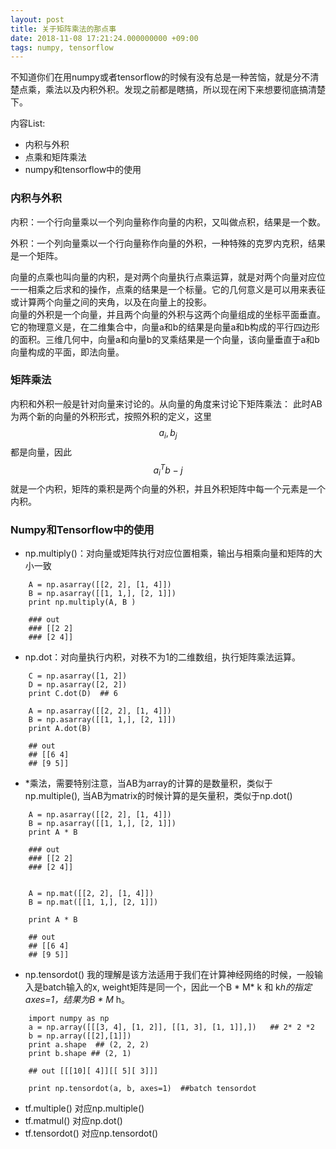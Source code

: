 ```yaml
---
layout: post
title: 关于矩阵乘法的那点事
date: 2018-11-08 17:21:24.000000000 +09:00
tags: numpy, tensorflow 
---
```


不知道你们在用numpy或者tensorflow的时候有没有总是一种苦恼，就是分不清楚点乘，乘法以及内积外积。发现之前都是瞎搞，所以现在闲下来想要彻底搞清楚下。

内容List:
* 内积与外积
* 点乘和矩阵乘法
* numpy和tensorflow中的使用


### 内积与外积

内积：一个行向量乘以一个列向量称作向量的内积，又叫做点积，结果是一个数。

外积：一个列向量乘以一个行向量称作向量的外积，一种特殊的克罗内克积，结果是一个矩阵。

向量的点乘也叫向量的内积，是对两个向量执行点乘运算，就是对两个向量对应位一一相乘之后求和的操作，点乘的结果是一个标量。它的几何意义是可以用来表征或计算两个向量之间的夹角，以及在向量上的投影。  
向量的外积是一个向量，并且两个向量的外积与这两个向量组成的坐标平面垂直。它的物理意义是，在二维集合中，向量a和b的结果是向量a和b构成的平行四边形的面积。三维几何中，向量a和向量b的叉乘结果是一个向量，该向量垂直于a和b向量构成的平面，即法向量。


### 矩阵乘法

内积和外积一般是针对向量来讨论的。从向量的角度来讨论下矩阵乘法：
此时AB为两个新的向量的外积形式，按照外积的定义，这里$$a_i, b_j$$都是向量，因此$$a_i^Tb-j$$就是一个内积，矩阵的乘积是两个向量的外积，并且外积矩阵中每一个元素是一个内积。


### Numpy和Tensorflow中的使用

* np.multiply()：对向量或矩阵执行对应位置相乘，输出与相乘向量和矩阵的大小一致

```
	A = np.asarray([[2, 2], [1, 4]])
	B = np.asarray([[1, 1,], [2, 1]])
	print np.multiply(A, B )

	### out 
	### [[2 2]
	### [2 4]]

```
* np.dot：对向量执行内积，对秩不为1的二维数组，执行矩阵乘法运算。

```
	C = np.asarray([1, 2])
	D = np.asarray([2, 2])
	print C.dot(D)  ## 6

	A = np.asarray([[2, 2], [1, 4]])
	B = np.asarray([[1, 1,], [2, 1]])
	print A.dot(B)   

	## out
	## [[6 4]
	## [9 5]]
```

* *乘法，需要特别注意，当AB为array的计算的是数量积，类似于np.multiple(), 当AB为matrix的时候计算的是矢量积，类似于np.dot()

```
	A = np.asarray([[2, 2], [1, 4]])
	B = np.asarray([[1, 1,], [2, 1]])
	print A * B 

	### out 
	### [[2 2]
	### [2 4]]


	A = np.mat([[2, 2], [1, 4]])
	B = np.mat([[1, 1,], [2, 1]])

	print A * B

	## out
	## [[6 4]
	## [9 5]]
```

* np.tensordot() 我的理解是该方法适用于我们在计算神经网络的时候，一般输入是batch输入的x, weight矩阵是同一个，因此一个B * M* k  和 k*h的指定axes=1，结果为B * M* h。
```
	import numpy as np
	a = np.array([[[3, 4], [1, 2]], [[1, 3], [1, 1]],])   ## 2* 2 *2
	b = np.array([[2],[1]])
	print a.shape  ## (2, 2, 2)
	print b.shape ## (2, 1)

	## out [[[10][ 4]][[ 5][ 3]]]

	print np.tensordot(a, b, axes=1)  ##batch tensordot
```

* tf.multiple() 对应np.multiple()
* tf.matmul() 对应np.dot()
* tf.tensordot() 对应np.tensordot()
